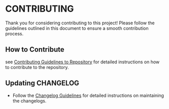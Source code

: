 # CONTRIBUTING

Thank you for considering contributing to this project! Please follow the guidelines outlined in this document to ensure a smooth contribution process.


## How to Contribute

see [Contributing Guidelines to Repository](/document/contributing-to-repository.md) for detailed instructions on how to contribute to the repository.

## Updating CHANGELOG

- Follow the [Changelog Guidelines](/common/changelog-guidelines.md "Changelog Guidelines") for detailed instructions on maintaining the changelogs.